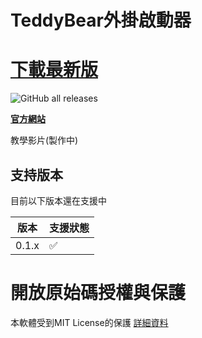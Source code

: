 # TeddyBear外掛啟動器
# **[下載最新版](https://github.com/Bearshenmin/TeddyBear_Luncher/releases)**

![GitHub all releases](https://img.shields.io/github/downloads/bearshenmin/TeddyBear_Luncher/total)

**[官方網站](https://bearshenmin.github.io/)**

教學影片(製作中)

## 支持版本

目前以下版本還在支援中

| 版本    | 支援狀態         |
| ------- | ------------------ |
| 0.1.x   | :white_check_mark: |

# 開放原始碼授權與保護
本軟體受到MIT License的保護
[詳細資料](LICENSE)

